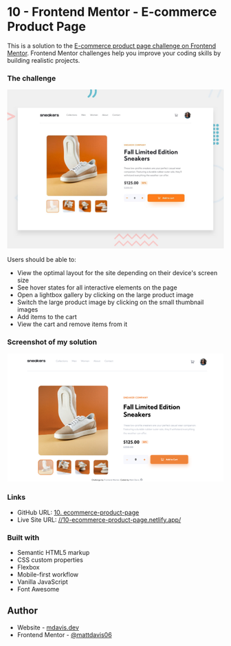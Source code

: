 # 10 - Frontend Mentor - E-commerce Product Page

This is a solution to the [E-commerce product page challenge on Frontend Mentor](https://www.frontendmentor.io/challenges/ecommerce-product-page-UPsZ9MJp6). Frontend Mentor challenges help you improve your coding skills by building realistic projects.

### The challenge

![Design preview for the Tip calculator app coding challenge](./design/desktop-preview.jpg)

Users should be able to:

- View the optimal layout for the site depending on their device's screen size
- See hover states for all interactive elements on the page
- Open a lightbox gallery by clicking on the large product image
- Switch the large product image by clicking on the small thumbnail images
- Add items to the cart
- View the cart and remove items from it

### Screenshot of my solution

![](./screenshot.jpg)

### Links

- GitHub URL: [10. ecommerce-product-page](https://github.com/mattdavis06/Frontend-Mentor-Projects/tree/main/10.%20ecommerce-product-page)
- Live Site URL: [//10-ecommerce-product-page.netlify.app/](https://10-ecommerce-product-page.netlify.app/)

### Built with

- Semantic HTML5 markup
- CSS custom properties
- Flexbox
- Mobile-first workflow
- Vanilla JavaScript
- Font Awesome

## Author

- Website - [mdavis.dev](https://www.mdavis.dev)
- Frontend Mentor - [@mattdavis06](https://www.frontendmentor.io/profile/mattdavis06)
